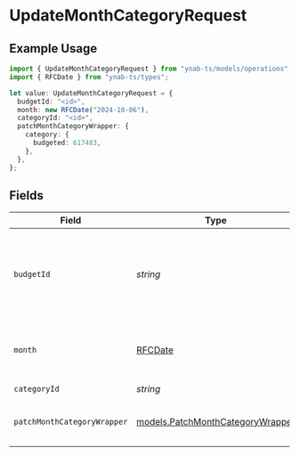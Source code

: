 # UpdateMonthCategoryRequest

## Example Usage

```typescript
import { UpdateMonthCategoryRequest } from "ynab-ts/models/operations";
import { RFCDate } from "ynab-ts/types";

let value: UpdateMonthCategoryRequest = {
  budgetId: "<id>",
  month: new RFCDate("2024-10-06"),
  categoryId: "<id>",
  patchMonthCategoryWrapper: {
    category: {
      budgeted: 617483,
    },
  },
};
```

## Fields

| Field                                                                                                                                                                                             | Type                                                                                                                                                                                              | Required                                                                                                                                                                                          | Description                                                                                                                                                                                       |
| ------------------------------------------------------------------------------------------------------------------------------------------------------------------------------------------------- | ------------------------------------------------------------------------------------------------------------------------------------------------------------------------------------------------- | ------------------------------------------------------------------------------------------------------------------------------------------------------------------------------------------------- | ------------------------------------------------------------------------------------------------------------------------------------------------------------------------------------------------- |
| `budgetId`                                                                                                                                                                                        | *string*                                                                                                                                                                                          | :heavy_check_mark:                                                                                                                                                                                | The id of the budget. "last-used" can be used to specify the last used budget and "default" can be used if default budget selection is enabled (see: https://api.ynab.com/#oauth-default-budget). |
| `month`                                                                                                                                                                                           | [RFCDate](../../types/rfcdate.md)                                                                                                                                                                 | :heavy_check_mark:                                                                                                                                                                                | The budget month in ISO format (e.g. 2016-12-01) ("current" can also be used to specify the current calendar month (UTC))                                                                         |
| `categoryId`                                                                                                                                                                                      | *string*                                                                                                                                                                                          | :heavy_check_mark:                                                                                                                                                                                | The id of the category                                                                                                                                                                            |
| `patchMonthCategoryWrapper`                                                                                                                                                                       | [models.PatchMonthCategoryWrapper](../../models/patchmonthcategorywrapper.md)                                                                                                                     | :heavy_check_mark:                                                                                                                                                                                | The category to update.  Only `budgeted` amount can be updated and any other fields specified will be ignored.                                                                                    |